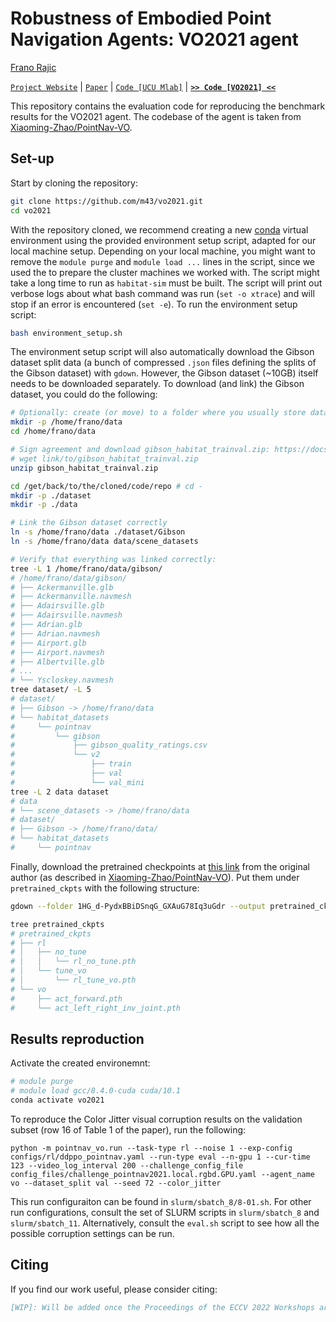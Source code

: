 # Robustness of Embodied Point Navigation Agents: VO2021 agent

[Frano Rajic](https://m43.github.io/)

[`Project Website`](https://m43.github.io/projects/embodied-ai-robustness/) | [`Paper`](https://www.youtube.com/watch?v=dQw4w9WgXcQ) | [`Code [UCU Mlab]`](https://github.com/m43/ucu-mlab) | [**`>> Code [VO2021] <<`**](https://github.com/m43/vo2021)

This repository contains the evaluation code for reproducing the benchmark results for the VO2021 agent. The codebase of the agent is taken from [Xiaoming-Zhao/PointNav-VO](https://github.com/Xiaoming-Zhao/PointNav-VO).

## Set-up

Start by cloning the repository:
```bash
git clone https://github.com/m43/vo2021.git
cd vo2021
```

With the repository cloned, we recommend creating a new [conda](https://docs.conda.io/en/latest/) virtual environment using the provided environment setup script, adapted for our local machine setup. Depending on your local machine, you might want to remove the `module purge` and `module load ...` lines in the script, since we used the to prepare the cluster machines we worked with. The script might take a long time to run as `habitat-sim` must be built. The script will print out verbose logs about what bash command was run (`set -o xtrace`) and will stop if an error is encountered (`set -e`). To run the environment setup script:
```bash
bash environment_setup.sh
```

The environment setup script will also automatically download the Gibson dataset split data (a bunch of compressed `.json` files defining the splits of the Gibson dataset) with `gdown`. However, the Gibson dataset (~10GB) itself needs to be downloaded separately. To download (and link) the Gibson dataset, you could do the following:
```bash
# Optionally: create (or move) to a folder where you usually store datasets
mkdir -p /home/frano/data
cd /home/frano/data

# Sign agreement and download gibson_habitat_trainval.zip: https://docs.google.com/forms/d/e/1FAIpQLScWlx5Z1DM1M-wTSXaa6zV8lTFkPmTHW1LqMsoCBDWsTDjBkQ/viewform
# wget link/to/gibson_habitat_trainval.zip
unzip gibson_habitat_trainval.zip

cd /get/back/to/the/cloned/code/repo # cd -
mkdir -p ./dataset
mkdir -p ./data

# Link the Gibson dataset correctly
ln -s /home/frano/data ./dataset/Gibson
ln -s /home/frano/data data/scene_datasets

# Verify that everything was linked correctly:
tree -L 1 /home/frano/data/gibson/
# /home/frano/data/gibson/
# ├── Ackermanville.glb
# ├── Ackermanville.navmesh
# ├── Adairsville.glb
# ├── Adairsville.navmesh
# ├── Adrian.glb
# ├── Adrian.navmesh
# ├── Airport.glb
# ├── Airport.navmesh
# ├── Albertville.glb
# ...
# └── Yscloskey.navmesh
tree dataset/ -L 5
# dataset/
# ├── Gibson -> /home/frano/data
# └── habitat_datasets
#     └── pointnav
#         └── gibson
#             ├── gibson_quality_ratings.csv
#             └── v2
#                 ├── train
#                 ├── val
#                 └── val_mini
tree -L 2 data dataset
# data
# └── scene_datasets -> /home/frano/data
# dataset/
# ├── Gibson -> /home/frano/data/
# └── habitat_datasets
#     └── pointnav
```

Finally, download the pretrained checkpoints at [this link](https://drive.google.com/drive/folders/1HG_d-PydxBBiDSnqG_GXAuG78Iq3uGdr?usp=sharing) from the original author (as described in [Xiaoming-Zhao/PointNav-VO](https://github.com/Xiaoming-Zhao/PointNav-VO)). Put them under `pretrained_ckpts` with the following structure:
```bash
gdown --folder 1HG_d-PydxBBiDSnqG_GXAuG78Iq3uGdr --output pretrained_ckpts

tree pretrained_ckpts
# pretrained_ckpts
# ├── rl
# │   ├── no_tune
# │   │   └── rl_no_tune.pth
# │   └── tune_vo
# │       └── rl_tune_vo.pth
# └── vo
#     ├── act_forward.pth
#     └── act_left_right_inv_joint.pth
```

## Results reproduction

Activate the created environemnt:
```bash
# module purge
# module load gcc/8.4.0-cuda cuda/10.1
conda activate vo2021
```

To reproduce the Color Jitter visual corruption results on the validation subset (row 16 of Table 1 of the paper), run the following:
```
python -m pointnav_vo.run --task-type rl --noise 1 --exp-config configs/rl/ddppo_pointnav.yaml --run-type eval --n-gpu 1 --cur-time 123 --video_log_interval 200 --challenge_config_file config_files/challenge_pointnav2021.local.rgbd.GPU.yaml --agent_name vo --dataset_split val --seed 72 --color_jitter
```

This run configuraiton can be found in `slurm/sbatch_8/8-01.sh`. For other run configurations, consult the set of SLURM scripts in `slurm/sbatch_8` and `slurm/sbatch_11`. Alternatively, consult the `eval.sh` script to see how all the possible corruption settings can be run.

## Citing
If you find our work useful, please consider citing:
```BibTeX
[WIP]: Will be added once the Proceedings of the ECCV 2022 Workshops are published.
```
